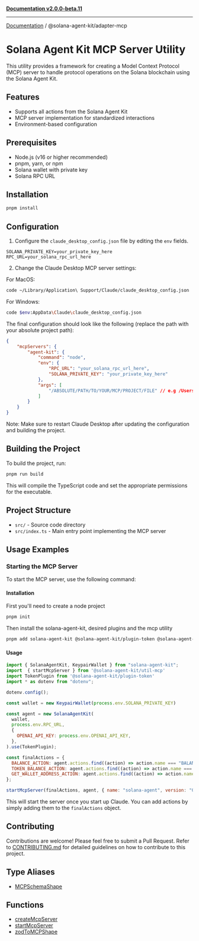 [**Documentation v2.0.0-beta.11**](../../README.md)

***

[Documentation](../../README.md) / @solana-agent-kit/adapter-mcp

# Solana Agent Kit MCP Server Utility

This utility provides a framework for creating a Model Context Protocol (MCP) server to handle protocol operations on the Solana blockchain using the Solana Agent Kit.

## Features

- Supports all actions from the Solana Agent Kit
- MCP server implementation for standardized interactions
- Environment-based configuration

## Prerequisites

- Node.js (v16 or higher recommended)
- pnpm, yarn, or npm
- Solana wallet with private key
- Solana RPC URL

## Installation

```bash
pnpm install
```

## Configuration

1. Configure the `claude_desktop_config.json` file by editing the `env` fields.

```env
SOLANA_PRIVATE_KEY=your_private_key_here
RPC_URL=your_solana_rpc_url_here
```

2. Change the Claude Desktop MCP server settings:

For MacOS:
```bash
code ~/Library/Application\ Support/Claude/claude_desktop_config.json
```

For Windows:
```bash
code $env:AppData\Claude\claude_desktop_config.json
```

The final configuration should look like the following (replace the path with your absolute project path):

```json
{
    "mcpServers": {
        "agent-kit": {
            "command": "node",
            "env": {
                "RPC_URL": "your_solana_rpc_url_here",
                "SOLANA_PRIVATE_KEY": "your_private_key_here"
            },
            "args": [
                "/ABSOLUTE/PATH/TO/YOUR/MCP/PROJECT/FILE" // e.g /Users/username/Projects/solana-agent-kit-mcp-server/index.js
            ]
        }
    }
}
```

Note: Make sure to restart Claude Desktop after updating the configuration and building the project.

## Building the Project

To build the project, run:

```bash
pnpm run build
```

This will compile the TypeScript code and set the appropriate permissions for the executable.

## Project Structure

- `src/` - Source code directory
- `src/index.ts` - Main entry point implementing the MCP server

## Usage Examples

### Starting the MCP Server

To start the MCP server, use the following command:

#### Installation

First you'll need to create a node project

```bash
pnpm init
```

Then install the solana-agent-kit, desired plugins and the mcp utility

```bash
pnpm add solana-agent-kit @solana-agent-kit/plugin-token @solana-agent-kit/util-mcp dotenv
```

#### Usage

```js
import { SolanaAgentKit, KeypairWallet } from "solana-agent-kit";
import  { startMcpServer } from '@solana-agent-kit/util-mcp'
import TokenPlugin from '@solana-agent-kit/plugin-token'
import * as dotenv from "dotenv";

dotenv.config();

const wallet = new KeypairWallet(process.env.SOLANA_PRIVATE_KEY)

const agent = new SolanaAgentKit(
  wallet,
  process.env.RPC_URL,
  {
    OPENAI_API_KEY: process.env.OPENAI_API_KEY,
  },
).use(TokenPlugin);

const finalActions = {
  BALANCE_ACTION: agent.actions.find((action) => action.name === "BALANCE_ACTION")!,
  TOKEN_BALANCE_ACTION: agent.actions.find((action) => action.name === "TOKEN_BALANCE_ACTION")!,
  GET_WALLET_ADDRESS_ACTION: agent.actions.find((action) => action.name === "GET_WALLET_ADDRESS_ACTION")!,
};

startMcpServer(finalActions, agent, { name: "solana-agent", version: "0.0.1" });
```

This will start the server once you start up Claude. You can add actions by simply adding them to the `finalActions` object.

## Contributing

Contributions are welcome! Please feel free to submit a Pull Request. Refer to [CONTRIBUTING.md](../../_media/CONTRIBUTING.md) for detailed guidelines on how to contribute to this project.

## Type Aliases

- [MCPSchemaShape](type-aliases/MCPSchemaShape.md)

## Functions

- [createMcpServer](functions/createMcpServer.md)
- [startMcpServer](functions/startMcpServer.md)
- [zodToMCPShape](functions/zodToMCPShape.md)
